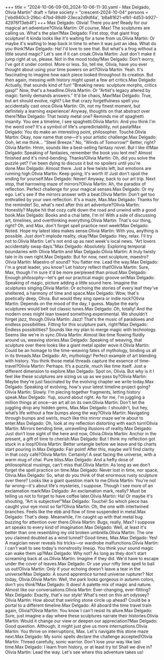 +++
title = "2024-10-06-09-00_2024-10-06-11-30.yaml - Max Delgado, Olivia Martin"
draft = false
society = "crescent-2024-10-04"
persons = ['ebd940c3-29bc-47bd-88d9-23eca2d9df4a', 'b8a81621-efb1-4d53-b927-42976f13eb4f']
+++
Max Delgado: Olivia! There you are! Ready for our magical art adventure?Olivia Martin: Of course, Max! The sculptures are calling us. What's the plan?Max Delgado: First stop, that giant frog sculpture! It kinda looks like it's waiting for a tune from us.Olivia Martin: Or maybe it's waiting to leap back in time to when it was just an idea. What do you think?Max Delgado: Ha! I'd love to see that. But what's a frog without a little sound magic? Let's see if it can croak.Olivia Martin: Just don't make it jump right at us, please. Not in the mood today!Max Delgado: Don't worry, I've got it under control. More or less. So, tell me, Olivia, have you ever thought about using your time powers on art?Olivia Martin: Yeah. It's fascinating to imagine how each piece looked throughout its creation. But then again, messing with history might upset a few art critics.Max Delgado: Actually, that sounds kind of fun! "Breaking news: sculpture morphs, critics gasp!" Now, that's a headline.Olivia Martin: Or "Artist's legacy altered by magic: family demands answers." It'd be chaos, Max!Max Delgado: True, but art should evolve, right? Like that crazy forgetfulness spell you accidentally cast once.Olivia Martin: Oh, not my finest moment, but definitely a learning experience! Anyway, thoughts on that abstract over there?Max Delgado: That twisty metal one? Reminds me of spaghetti insanity. You see a timeline, I see spaghetti.Olivia Martin: And you think I'm the weird one? It's a symbol of life's unpredictability, not pasta!Max Delgado: You do make an interesting point, philosopher. Touché.Olivia Martin: Okay, now name that one—it's your artistic challenge.Max Delgado: Ooh, let me think... "Steel Breeze." No, "Winds of Tomorrow!" Better, right?Olivia Martin: Hmm, sounds like a best-selling fantasy novel. But I like it!Max Delgado: Speaking of fantasies, remember the book you lent me? Almost finished and it's mind-bending. Thanks!Olivia Martin: Oh, did you solve the puzzle yet? I've been dying to discuss it but no spoilers until you're done.Max Delgado: Almost there. Just a few twists left, but emotions are running high.Olivia Martin: Keep going; it's worth it! Just don't spoil the ending for yourself.Max Delgado: Never! Anyway, back to our art trip. Next stop, that harrowing maze of mirrors?Olivia Martin: Ah, the paradox of reflection. Perfect challenge for your magical senses.Max Delgado: Or my ego. Let's see if the mirrors answer with a beat.Olivia Martin: Don't get too enthralled by your own reflection. It's a maze, Max.Max Delgado: Thanks for the reminder! So, what's next after this art adventure?Olivia Martin: Honestly? Maybe hit that cozy café down the road and unwind with a good book.Max Delgado: Books and a chai latte, I'm in! With a side of discussing art, timelines, and overthinking everything.Olivia Martin: That's our thing, right? Oh, and Max, don't forget spell practice next week!Max Delgado: Noted. Hope my latest idea makes sense.Olivia Martin: With you, anything is possible. Just don't implode reality, okay?Max Delgado: Hey, relax. I'll try not to.Olivia Martin: Let's not end up as next week's local news. "Art lovers accidentally swap days."Max Delgado: Absolutely. Exploring temporal boundaries with Olivia Martin and Max Delgado.Olivia Martin: A truly twisty tale in its own right.Max Delgado: But for now, next sculpture, maestro?Olivia Martin: Maestro of sound? You flatter me. Lead the way.Max Delgado: I'm a great leader, you know? Let history reflect that!Olivia Martin: Sure, Max, though I'm sure it'd be more perplexed than proud.Max Delgado: Enough philosophy—let's get our practical magic groove on!Max Delgado: Speaking of magic, picture adding a little sound here. Imagine the sculptures singing.Olivia Martin: Or echoing the stories of every leaf they've sheltered, a harmony of time and space.Max Delgado: Wow, that's poetically deep, Olivia. But would they sing opera or indie rock?Olivia Martin: Depends on the mood of the day, I guess. Maybe the early sculptures would belt out classic tunes.Max Delgado: Oh, totally! And the modern ones might lean toward something experimental. We shouldn’t forget jazz, though.Olivia Martin: Jazz! That's the music of paradoxes and endless possibilities. Fitting for this sculpture park, right?Max Delgado: Endless possibilities? Sounds like my plan to merge magic with technology. Seems like we're in sync.Olivia Martin: Almost like time flowing fluidly around us, weaving stories.Max Delgado: Speaking of weaving, that sculpture over there looks like a giant metal spider wove it.Olivia Martin: Could be an homage to the time-weaving fates of mythology, binding us all in its threads.Max Delgado: Ah, mythology! Perfect example of art blending with history. You think those metal threads capture the essence of time-travel?Olivia Martin: Perhaps. It’s a puzzle, much like time itself. Just a different dimension to explore.Max Delgado: Spot on, Olivia. But why is it I feel like these sculptures are sizing us up as we pass by?Olivia Martin: Maybe they're just fascinated by the evolving chapter we write today.Max Delgado: Speaking of evolving, how's your latest timeline project going?Olivia Martin: Slowly. I'm piecing together fragments, letting history speak.Max Delgado: Yup, sound about right. As for me, I'm juggling a million things at once—an art all on its own.Olivia Martin: Don't let the juggling drop any hidden gems, Max.Max Delgado: I shouldn't, but hey, what’s life without a few bumps along the way?Olivia Martin: Navigating through bumps and swirls, much like this mirror maze we're about to enter.Max Delgado: Oh, look at my reflection distorting with each turn!Olivia Martin: Mirrors bending time, unravelling illusions of reality.Max Delgado: Just don’t lose sight of the here and now, Olivia.Olivia Martin: Anchor in the present, a gift of time to cherish.Max Delgado: But I think my reflection got stuck in a loop!Olivia Martin: Better untangle before we leave and tip charts start pouring in.Max Delgado: Fair point! After this, maybe we’ll find clarity in that cozy café?Olivia Martin: Certainly! A seat facing the universe, with a warm mug of chai. Pure bliss.Max Delgado: And a hefty dose of philosophical musings, can't miss that.Olivia Martin: As long as we don’t forget the spell practice on time.Max Delgado: Never lost in time, nor space, Olivia.Max Delgado: So, what do you think of that enormous rusty sculpture over there? Looks like a giant question mark to me.Olivia Martin: You're not far wrong—it's about life's mysteries, I suppose. Though I see more of an exclamation mark!Max Delgado: An exclamation mark, really? Must be telling us not to forget to have coffee later.Olivia Martin: Ha! Or maybe it's shouting, "Art is subjective!"Max Delgado: Touché! So which piece has caught your eye most so far?Olivia Martin: Oh, the one with intertwined branches. Feels like the ebb and flow of time suspended in metal.Max Delgado: That's deep. Meanwhile, I'm caught up with that metal bug buzzing for attention over there.Olivia Martin: Bugs, really, Max? I suppose art speaks to every kind of imagination.Max Delgado: Well, at least it's better than one resembling my old broken umbrella.Olivia Martin: The one you claimed doubled as a wind tunnel? Good times, Max.Max Delgado: Yes! A magician never reveals his tricks—or wardrobe malfunctions.Olivia Martin: I can't wait to see today's monstrosity lineup. You think your sound magic can wake them up?Max Delgado: Why not? As long as they don't start screaming back at us.Olivia Martin: Imagine if they did. We'd have to escape under the cover of leaves.Max Delgado: Or use your nifty time spell to bail us out!Olivia Martin: Only if your echoing doesn't leave a tear in the universe!Max Delgado: A sound apprentice turned universe rupturer? Not today, Olivia.Olivia Martin: Well, the park looks gorgeous in autumn colors, don't you think?Max Delgado: It does! A palette mix of magic and nature. Almost like our conversations.Olivia Martin: Ever-changing, ever-flitting?Max Delgado: Exactly, that's our style! What's next on this art odyssey?Olivia Martin: How about that swirling stone circle up ahead? Could be a portal to a different timeline.Max Delgado: All aboard the time travel train again, Olivia?Olivia Martin: You know I can't resist its allure.Max Delgado: Sure, just imagine a day where these sculptures narrate their histories.Olivia Martin: Would it change our view or deepen our appreciation?Max Delgado: Good question. Although, it might just give us more interruptions.Olivia Martin: You thrive on interruptions, Max. Let's navigate this stone maze next.Max Delgado: My sonic spells declare the challenge accepted!Olivia Martin: Thread carefully, sonic warrior. Don't lose your way like last time.Max Delgado: I learn from history, or at least try to! Shall we dive in?Olivia Martin: Lead the way. Let's see where this adventure takes us!